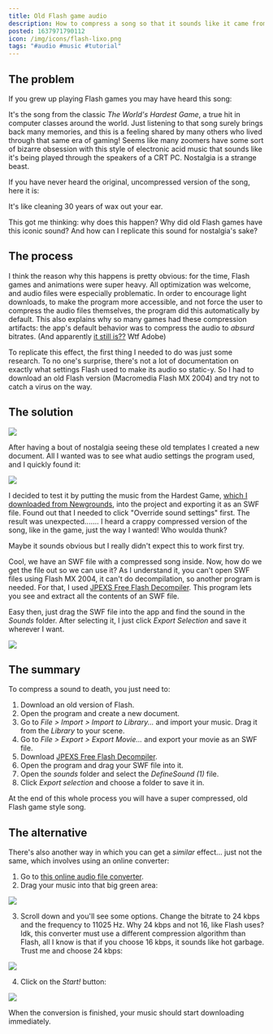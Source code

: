 ```yaml
---
title: Old Flash game audio
description: How to compress a song so that it sounds like it came from the internet of the 2000s.
posted: 1637971790112
icon: /img/icons/flash-lixo.png
tags: "#audio #music #tutorial"
---
```

## The problem

If you grew up playing Flash games you may have heard this song:

<vid-yt url="https://www.youtube.com/watch?v=8x8SQSgA2Do"></vid-yt>

It's the song from the classic *The World's Hardest Game*, a true hit in computer classes around the world. Just listening to that song surely brings back many memories, and this is a feeling shared by many others who lived through that same era of gaming! Seems like many zoomers have some sort of bizarre obsession with this style of electronic acid music that sounds like it's being played through the speakers of a CRT PC. Nostalgia is a strange beast.

If you have never heard the original, uncompressed version of the song, here it is:

<vid-yt url="https://www.youtube.com/watch?v=T1xZBHetmGI"></vid-yt>

It's like cleaning 30 years of wax out your ear.

This got me thinking: why does this happen? Why did old Flash games have this iconic sound? And how can I replicate this sound for nostalgia's sake?

## The process

I think the reason why this happens is pretty obvious: for the time, Flash games and animations were super heavy. All optimization was welcome, and audio files were especially problematic. In order to encourage light downloads, to make the program more accessible, and not force the user to compress the audio files themselves, the program did this automatically by default. This also explains why so many games had these compression artifacts: the app's default behavior was to compress the audio to *absurd* bitrates. (And apparently [it still is??](https://community.adobe.com/t5/animate-discussions/sound-quality/td-p/10213942) Wtf Adobe)

To replicate this effect, the first thing I needed to do was just some research. To no one's surprise, there's not a lot of documentation on exactly what settings Flash used to make its audio so static-y. So I had to download an old Flash version (Macromedia Flash MX 2004) and try not to catch a virus on the way.

## The solution

![](/img/blog/comprimir-audio-flash/flashui.png)

After having a bout of nostalgia seeing these old templates I created a new document. All I wanted was to see what audio settings the program used, and I quickly found it:

![](/img/blog/comprimir-audio-flash/achei.png)

I decided to test it by putting the music from the Hardest Game, [which I downloaded from Newgrounds](https://www.newgrounds.com/audio/listen/94726), into the project and exporting it as an SWF file. Found out that I needed to click "Override sound settings" first. The result was unexpected....... I heard a crappy compressed version of the song, like in the game, just the way I wanted! Who woulda thunk?

Maybe it sounds obvious but I really didn't expect this to work first try.

Cool, we have an SWF file with a compressed song inside. Now, how do we get the file out so we can use it? As I understand it, you can't open SWF files using Flash MX 2004, it can't do decompilation, so another program is needed. For that, I used [JPEXS Free Flash Decompiler](https://github.com/jindrapetrik/jpexs-decompiler). This program lets you see and extract all the contents of an SWF file.

Easy then, just drag the SWF file into the app and find the sound in the *Sounds* folder. After selecting it, I just click *Export Selection* and save it wherever I want.

![](/img/blog/comprimir-audio-flash/som.png)

## The summary

To compress a sound to death, you just need to:

1. Download an old version of Flash.
2. Open the program and create a new document.
3. Go to *File > Import > Import to Library...* and import your music. Drag it from the *Library* to your scene.
4. Go to *File > Export > Export Movie...* and export your movie as an SWF file.
5. Download [JPEXS Free Flash Decompiler](https://github.com/jindrapetrik/jpexs-decompiler).
6. Open the program and drag your SWF file into it.
7. Open the *sounds* folder and select the *DefineSound (1)* file.
8. Click *Export selection* and choose a folder to save it in.

At the end of this whole process you will have a super compressed, old Flash game style song.

## The alternative

There's also another way in which you can get a *similar* effect... just not the same, which involves using an online converter:

1. Go to [this online audio file converter](https://audio.online-convert.com/convert-to-mp3).
2. Drag your music into that big green area:

![](/img/blog/comprimir-audio-flash/arraste.png)

3. Scroll down and you'll see some options. Change the bitrate to 24 kbps and the frequency to 11025 Hz. Why 24 kbps and not 16, like Flash uses? Idk, this converter must use a different compression algorithm than Flash, all I know is that if you choose 16 kbps, it sounds like hot garbage. Trust me and choose 24 kbps:

![](/img/blog/comprimir-audio-flash/mude.png)

4. Click on the *Start!* button:

![](/img/blog/comprimir-audio-flash/start.png)

When the conversion is finished, your music should start downloading immediately.